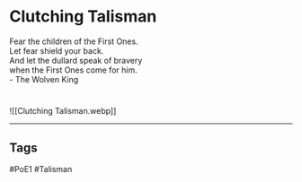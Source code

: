 # Clutching Talisman
Fear the children of the First Ones.  
Let fear shield your back.  
And let the dullard speak of bravery  
when the First Ones come for him.  
\- The Wolven King

#
![[Clutching Talisman.webp]]

---
## Tags
#PoE1
#Talisman 